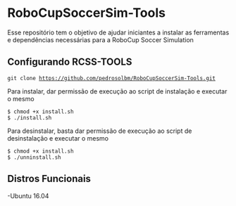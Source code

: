 # RoboCupSoccerSim-Tools
Esse repositório tem o objetivo de ajudar iniciantes a instalar as ferramentas e dependências necessárias para a RoboCup Soccer Simulation

Configurando RCSS-TOOLS
------------------------
<code>git clone https://github.com/pedrosolbm/RoboCupSoccerSim-Tools.git
</code>

<p>Para instalar, dar permissão de execução ao script de instalação e executar o mesmo</p>
<code>$ chmod +x install.sh
$ ./install.sh
</code>

<p>Para desinstalar, basta dar permissão de execução ao script de desinstalação e executar o mesmo</p>
<code>$ chmod +x install.sh
$ ./unninstall.sh
</code>

Distros Funcionais
------------------------
-Ubuntu 16.04
